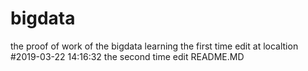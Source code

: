# bigdata
the proof of work of the bigdata learning 
the first time edit at localtion #2019-03-22 14:16:32
the second time edit README.MD
